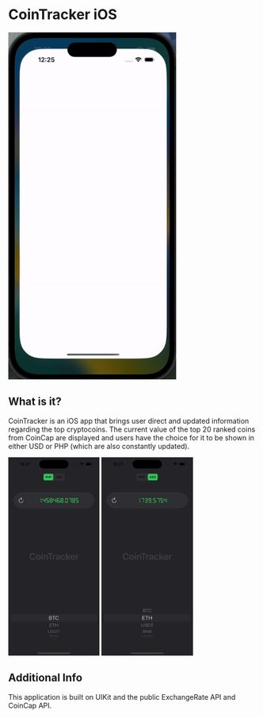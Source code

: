 # CoinTracker iOS

<img src="https://github.com/SebastianMorado/CoinTracker-iOS/blob/main/Documentation/gif.gif" height="700">

## What is it?

CoinTracker is an iOS app that brings user direct and updated information regarding the top cryptocoins. The current value of the top 20 ranked coins from CoinCap are displayed and users have the choice for it to be shown in either USD or PHP (which are also constantly updated).

<img src="https://github.com/SebastianMorado/CoinTracker-iOS/blob/main/Documentation/1.png" height="400"> <img src="https://github.com/SebastianMorado/CoinTracker-iOS/blob/main/Documentation/2.png" height="400">


## Additional Info

This application is built on UIKit and the public ExchangeRate API and CoinCap API. 
